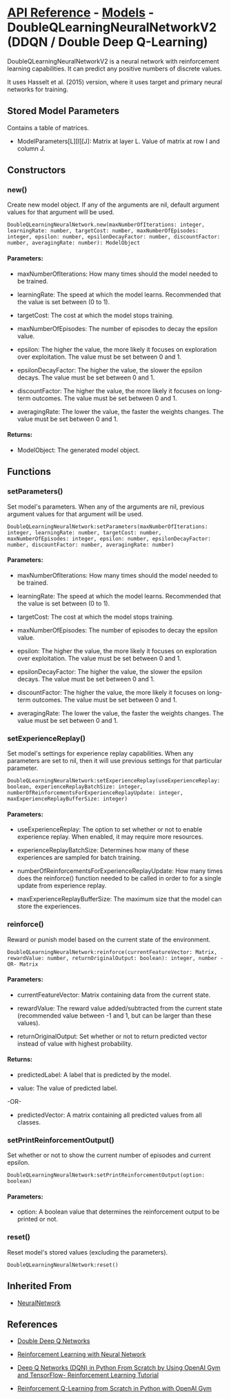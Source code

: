 # [API Reference](../../API.md) - [Models](../Models.md) - DoubleQLearningNeuralNetworkV2 (DDQN / Double Deep Q-Learning)

DoubleQLearningNeuralNetworkV2 is a neural network with reinforcement learning capabilities. It can predict any positive numbers of discrete values. 

It uses Hasselt et al. (2015) version, where it uses target and primary neural networks for training.

## Stored Model Parameters

Contains a table of matrices.  

* ModelParameters[L][I][J]: Matrix at layer L. Value of matrix at row I and column J.

## Constructors

### new()

Create new model object. If any of the arguments are nil, default argument values for that argument will be used.

```
DoubleQLearningNeuralNetwork.new(maxNumberOfIterations: integer, learningRate: number, targetCost: number, maxNumberOfEpisodes: integer, epsilon: number, epsilonDecayFactor: number, discountFactor: number, averagingRate: number): ModelObject
```

#### Parameters:

* maxNumberOfIterations: How many times should the model needed to be trained.

* learningRate: The speed at which the model learns. Recommended that the value is set between (0 to 1).

* targetCost: The cost at which the model stops training.

* maxNumberOfEpisodes: The number of episodes to decay the epsilon value.

* epsilon: The higher the value, the more likely it focuses on exploration over exploitation. The value must be set between 0 and 1.

* epsilonDecayFactor: The higher the value, the slower the epsilon decays. The value must be set between 0 and 1.

* discountFactor: The higher the value, the more likely it focuses on long-term outcomes. The value must be set between 0 and 1.

* averagingRate: The lower the value, the faster the weights changes. The value must be set between 0 and 1.

#### Returns:

* ModelObject: The generated model object.

## Functions

### setParameters()

Set model's parameters. When any of the arguments are nil, previous argument values for that argument will be used.

```
DoubleQLearningNeuralNetwork:setParameters(maxNumberOfIterations: integer, learningRate: number, targetCost: number, maxNumberOfEpisodes: integer, epsilon: number, epsilonDecayFactor: number, discountFactor: number, averagingRate: number)
```

#### Parameters:

* maxNumberOfIterations: How many times should the model needed to be trained.

* learningRate: The speed at which the model learns. Recommended that the value is set between (0 to 1).

* targetCost: The cost at which the model stops training.

* maxNumberOfEpisodes: The number of episodes to decay the epsilon value.

* epsilon: The higher the value, the more likely it focuses on exploration over exploitation. The value must be set between 0 and 1.

* epsilonDecayFactor: The higher the value, the slower the epsilon decays. The value must be set between 0 and 1.

* discountFactor: The higher the value, the more likely it focuses on long-term outcomes. The value must be set between 0 and 1.

* averagingRate: The lower the value, the faster the weights changes. The value must be set between 0 and 1.

### setExperienceReplay()

Set model's settings for experience replay capabilities. When any parameters are set to nil, then it will use previous settings for that particular parameter.

```
DoubleQLearningNeuralNetwork:setExperienceReplay(useExperienceReplay: boolean, experienceReplayBatchSize: integer, numberOfReinforcementsForExperienceReplayUpdate: integer, maxExperienceReplayBufferSize: integer)
```

#### Parameters:

* useExperienceReplay: The option to set whether or not to enable experience replay. When enabled, it may require more resources.

* experienceReplayBatchSize: Determines how many of these experiences are sampled for batch training.

* numberOfReinforcementsForExperienceReplayUpdate: How many times does the reinforce() function needed to be called in order to for a single update from experience replay.

* maxExperienceReplayBufferSize: The maximum size that the model can store the experiences.

### reinforce()

Reward or punish model based on the current state of the environment.

```
DoubleQLearningNeuralNetwork:reinforce(currentFeatureVector: Matrix, rewardValue: number, returnOriginalOutput: boolean): integer, number -OR- Matrix
```

#### Parameters:

* currentFeatureVector: Matrix containing data from the current state.

* rewardValue: The reward value added/subtracted from the current state (recommended value between -1 and 1, but can be larger than these values). 

* returnOriginalOutput: Set whether or not to return predicted vector instead of value with highest probability.

#### Returns:

* predictedLabel: A label that is predicted by the model.

* value: The value of predicted label.

-OR-

* predictedVector: A matrix containing all predicted values from all classes.

### setPrintReinforcementOutput()

Set whether or not to show the current number of episodes and current epsilon.

```
DoubleQLearningNeuralNetwork:setPrintReinforcementOutput(option: boolean)
```

#### Parameters:

* option: A boolean value that determines the reinforcement output to be printed or not.

### reset()

Reset model's stored values (excluding the parameters).

```
DoubleQLearningNeuralNetwork:reset()
```

## Inherited From

* [NeuralNetwork](NeuralNetwork.md)

## References

* [Double Deep Q Networks](https://towardsdatascience.com/double-deep-q-networks-905dd8325412)

* [Reinforcement Learning with Neural Network](https://www.baeldung.com/cs/reinforcement-learning-neural-network)

* [Deep Q Networks (DQN) in Python From Scratch by Using OpenAI Gym and TensorFlow- Reinforcement Learning Tutorial](https://aleksandarhaber.com/deep-q-networks-dqn-in-python-from-scratch-by-using-openai-gym-and-tensorflow-reinforcement-learning-tutorial/)

* [Reinforcement Q-Learning from Scratch in Python with OpenAI Gym](https://www.learndatasci.com/tutorials/reinforcement-q-learning-scratch-python-openai-gym/)
